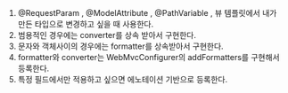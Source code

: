 1. @RequestParam , @ModelAttribute , @PathVariable , 뷰 템플릿에서 내가 만든 타입으로 변경하고 싶을 때 사용한다.
2. 범용적인 경우에는 converter를 상속 받아서 구현한다.
3. 문자와 객체사이의 경우에는 formatter를 상속받아서 구현한다.
4. formatter와 converter는 WebMvcConfigurer의 addFormatters를 구현해서 등록한다.
5. 특정 필드에서만 적용하고 싶으면 에노테이션 기반으로 등록한다.
